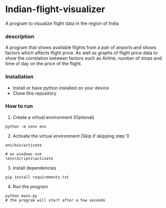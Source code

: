# Indian-flight-visualizer
A program to visualize flight data in the region of India

### description
A program that shows available flights from a pair of airports and
shows factors which affects flight price. As well as graphs of flight
price data to show the correlation between factors such as
Airline, number of stops and time of day on the price of the flight.

### Installation
- Install or have python installed on your device
- Clone this repository

### How to run
1. Create a virtual environment (Optional)
```
python -m venv env
```
2. Activate the virtual environment (Skip if skipping step 1)
```
env/bin/activate

# on windows use
\env\Scripts\activate
```
3. Install dependencies
```
pip install requirements.txt
```
4. Run the program
```
python main.py
# the program will start after a few seconds
```